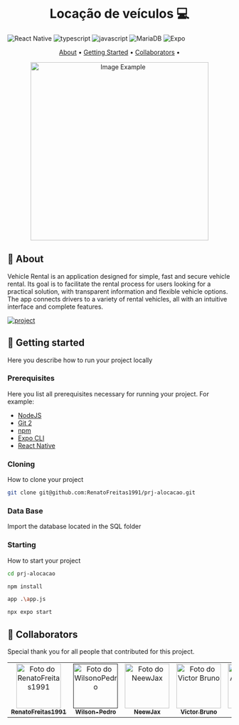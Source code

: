 [JAVASCRIPT__BADGE]: https://img.shields.io/badge/Javascript-000?style=for-the-badge&logo=javascript
[TYPESCRIPT__BADGE]: https://img.shields.io/badge/typescript-D4FAFF?style=for-the-badge&logo=typescript
[REACT__BADGE]: https://img.shields.io/badge/React-005CFE?style=for-the-badge&logo=react
[MARIA_DB_BADGE]: https://img.shields.io/badge/MariaDB-003545?style=for-the-badge&logo=mariadb&logoColor=white
[PROJECT__BADGE]: https://img.shields.io/badge/📱Visit_this_project-000?style=for-the-badge&logo=project
[PROJECT__URL]: https://github.com/RenatoFreitas1991/prj-alocacao

<h1 align="center" style="font-weight: bold;">Locação de veículos 💻</h1>

![React Native](https://img.shields.io/badge/react_native-%2320232a.svg?style=for-the-badge&logo=react&logoColor=%2361DAFB)
![typescript][TYPESCRIPT__BADGE]
![javascript][JAVASCRIPT__BADGE]
![MariaDB](https://img.shields.io/badge/MariaDB-003545?style=for-the-badge&logo=mariadb&logoColor=white)
![Expo](https://img.shields.io/badge/expo-1C1E24?style=for-the-badge&logo=expo&logoColor=#D04A37)

<p align="center">
  <a href="#started">About</a> • 
  <a href="#started">Getting Started</a> • 
  <a href="#colab">Collaborators</a> •
</p>


<p align="center">
    <img src="https://github.com/RenatoFreitas1991/prj-alocacao/blob/main/assets/moto-img.jpg" alt="Image Example" width="400px">
</p>

<h2 id="started">📌 About</h2>

Vehicle Rental is an application designed for simple, fast and secure vehicle rental. Its goal is to facilitate the rental process for users looking for a practical solution, with transparent information and flexible vehicle options. The app connects drivers to a variety of rental vehicles, all with an intuitive interface and complete features.

[![project][PROJECT__BADGE]][PROJECT__URL]

<h2 id="started">🚀 Getting started</h2>

Here you describe how to run your project locally

<h3>Prerequisites</h3>

Here you list all prerequisites necessary for running your project. For example:

- [NodeJS](https://github.com/)
- [Git 2](https://github.com)
- [npm](https://www.npmjs.com/)
- [Expo CLI](https://docs.expo.dev/more/expo-cli/)
- [React Native](https://reactnative.dev/)

<h3>Cloning</h3>

How to clone your project

```bash
git clone git@github.com:RenatoFreitas1991/prj-alocacao.git
```

<h3>Data Base</h3>
Import the database located in the SQL folder

<h3>Starting</h3>

How to start your project

```bash
cd prj-alocacao

npm install

app .\app.js

npx expo start
```

<h2 id="colab">🤝 Collaborators</h2>

Special thank you for all people that contributed for this project.

<table>
  <tr>
    <td align="center">
      <a href="https://github.com/RenatoFreitas1991">
        <img src="https://avatars.githubusercontent.com/u/149016045?v=4" width="100px;" alt="Foto do RenatoFreitas1991"/><br>
        <sub>
          <b>RenatoFreitas1991</b>
        </sub>
      </a>
    </td>
    <td align="center">
      <a href="">
        <img src="https://avatars.githubusercontent.com/u/96023861?v=4" width="100px;" alt="Foto do WilsonoPedro"/><br>
        <sub>
          <b>Wilson-Pedro</b>
        </sub>
      </a>
    </td>
    <td align="center">
      <a href="https://github.com/NeewJax">
        <img src="https://avatars.githubusercontent.com/u/103374260?v=4" width="100px;" alt="Foto do NeewJax"/><br>
        <sub>
          <b>NeewJax</b>
        </sub>
      </a>
    </td>
    <td align="center">
      <a href="https://github.com/Victor-br-santo">
        <img src="https://avatars.githubusercontent.com/u/133459359?v=4" width="100px;" alt="Foto do Victor Bruno"/><br>
        <sub>
          <b>Victor Bruno</b>
        </sub>
      </a>
    </td>
    <td align="center">
      <a href="https://github.com/A-L-L-A-M">
        <img src="https://avatars.githubusercontent.com/u/185409978?v=4" width="100px;" alt="Foto do A-L-L-A-M"/><br>
        <sub>
          <b>A-L-L-A-M</b>
        </sub>
      </a>
    </td>
  </tr>
</table>

